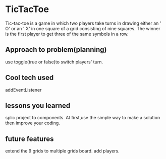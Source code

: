 # TicTacToe

Tic-tac-toe is a game in which two players take turns in drawing either an ' O' or an ' X' in one square of a grid consisting of nine squares. The winner is the first player to get three of the same symbols in a row.

## Approach to problem(planning)
use toggle(true or false)to switch players' turn. 

## Cool tech used
addEventListener 

## lessons you learned 
splic project to components. At first,use the simple way to make a solution then improve your coding. 

## future features
extend the 9 grids to multiple grids board. add players. 
